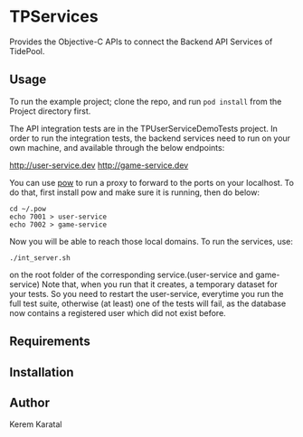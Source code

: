 # TPServices

Provides the Objective-C APIs to connect the Backend API Services of TidePool. 

## Usage

To run the example project; clone the repo, and run `pod install` from the Project directory first. 

The API integration tests are in the TPUserServiceDemoTests project. In order to run the integration tests, the backend services need to run on your own machine, and available through the below endpoints: 

http://user-service.dev
http://game-service.dev 

You can use [pow](http://pow.cx/) to run a proxy to forward to the ports on your localhost. To do that, first install pow and make sure it is running, then do below:

    cd ~/.pow
    echo 7001 > user-service
    echo 7002 > game-service  

Now you will be able to reach those local domains. To run the services, use:

    ./int_server.sh

on the root folder of the corresponding service.(user-service and game-service) Note that, when you run that it creates, a temporary dataset for your tests. So you need to restart the user-service, everytime you run the full test suite, otherwise (at least) one of the tests will fail, as the database now contains a registered user which did not exist before.

## Requirements

## Installation


## Author

Kerem Karatal



